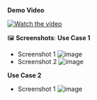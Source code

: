 **Demo Video**

[![Watch the video](https://img.youtube.com/vi/wyHtDpgtxMg/0.jpg)](https://www.youtube.com/watch?v=wyHtDpgtxMg)

🖼️ **Screenshots**:
**Use Case 1**
- Screenshot 1
![image](https://github.com/user-attachments/assets/c9425250-a2bc-4aa2-9bb5-932c45f536f6)
- Screenshot 2
![image](https://github.com/user-attachments/assets/3b726a0a-fdd5-4df9-8a86-b3033613f4c5)

**Use Case 2**
- Screenshot 1
![image](https://github.com/user-attachments/assets/4822cff3-d102-406c-a775-1b8862727008)
